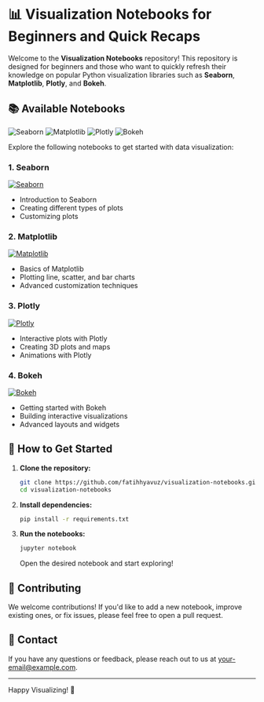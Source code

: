 # 📊 Visualization Notebooks for Beginners and Quick Recaps

Welcome to the **Visualization Notebooks** repository! This repository is designed for beginners and those who want to quickly refresh their knowledge on popular Python visualization libraries such as **Seaborn**, **Matplotlib**, **Plotly**, and **Bokeh**.

## 📚 Available Notebooks

![Seaborn](https://img.shields.io/badge/Seaborn-3776AB?style=for-the-badge&logo=seaborn&logoColor=white) 
![Matplotlib](https://img.shields.io/badge/Matplotlib-FF1493?style=for-the-badge&logo=matplotlib&logoColor=white)
![Plotly](https://img.shields.io/badge/Plotly-00FF00?style=for-the-badge&logo=plotly&logoColor=white)
![Bokeh](https://img.shields.io/badge/Bokeh-FF5733?style=for-the-badge&logo=bokeh&logoColor=white)

Explore the following notebooks to get started with data visualization:

### 1. Seaborn
[![Seaborn](https://img.shields.io/badge/Seaborn-3776AB?style=for-the-badge&logo=seaborn&logoColor=white)](notebooks/seaborn_basics.ipynb)
- Introduction to Seaborn
- Creating different types of plots
- Customizing plots

### 2. Matplotlib
[![Matplotlib](https://img.shields.io/badge/Matplotlib-FF1493?style=for-the-badge&logo=matplotlib&logoColor=white)](notebooks/matplotlib_basics.ipynb)
- Basics of Matplotlib
- Plotting line, scatter, and bar charts
- Advanced customization techniques

### 3. Plotly
[![Plotly](https://img.shields.io/badge/Plotly-00FF00?style=for-the-badge&logo=plotly&logoColor=white)](notebooks/plotly_basics.ipynb)
- Interactive plots with Plotly
- Creating 3D plots and maps
- Animations with Plotly

### 4. Bokeh
[![Bokeh](https://img.shields.io/badge/Bokeh-FF5733?style=for-the-badge&logo=bokeh&logoColor=white)](notebooks/bokeh_basics.ipynb)
- Getting started with Bokeh
- Building interactive visualizations
- Advanced layouts and widgets

## 🚀 How to Get Started

1. **Clone the repository:**
    ```bash
    git clone https://github.com/fatihhyavuz/visualization-notebooks.git
    cd visualization-notebooks
    ```

2. **Install dependencies:**
    ```bash
    pip install -r requirements.txt
    ```

3. **Run the notebooks:**
    ```bash
    jupyter notebook
    ```
    Open the desired notebook and start exploring!

## 📝 Contributing

We welcome contributions! If you'd like to add a new notebook, improve existing ones, or fix issues, please feel free to open a pull request.

## 📧 Contact

If you have any questions or feedback, please reach out to us at [your-email@example.com](mailto:your-email@example.com).

---

Happy Visualizing! 🎨
